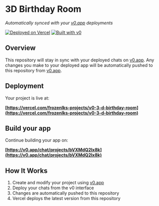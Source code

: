 # 3D Birthday Room

*Automatically synced with your [v0.app](https://v0.app) deployments*

[![Deployed on Vercel](https://img.shields.io/badge/Deployed%20on-Vercel-black?style=for-the-badge&logo=vercel)](https://vercel.com/frozenlks-projects/v0-3-d-birthday-room)
[![Built with v0](https://img.shields.io/badge/Built%20with-v0.app-black?style=for-the-badge)](https://v0.app/chat/projects/bVXMdQ2lx8k)

## Overview

This repository will stay in sync with your deployed chats on [v0.app](https://v0.app).
Any changes you make to your deployed app will be automatically pushed to this repository from [v0.app](https://v0.app).

## Deployment

Your project is live at:

**[https://vercel.com/frozenlks-projects/v0-3-d-birthday-room](https://vercel.com/frozenlks-projects/v0-3-d-birthday-room)**

## Build your app

Continue building your app on:

**[https://v0.app/chat/projects/bVXMdQ2lx8k](https://v0.app/chat/projects/bVXMdQ2lx8k)**

## How It Works

1. Create and modify your project using [v0.app](https://v0.app)
2. Deploy your chats from the v0 interface
3. Changes are automatically pushed to this repository
4. Vercel deploys the latest version from this repository
